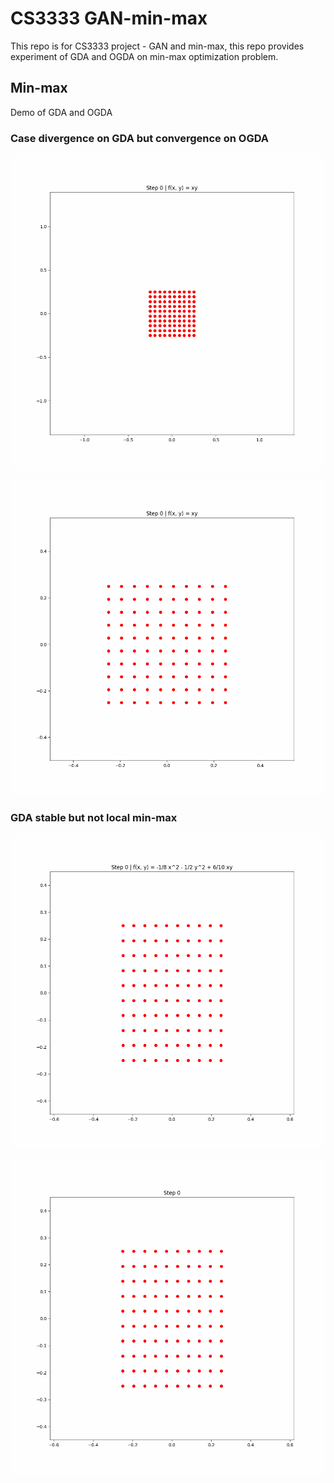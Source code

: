 # CS3333 GAN-min-max

This repo is for CS3333 project - GAN and min-max, this repo provides experiment of GDA and OGDA on min-max optimization problem.

## Min-max

Demo of GDA and OGDA

### Case divergence on GDA but convergence on OGDA

![case1](diverge-fun/GDA/GDA-optimization.gif)

![case1](diverge-fun/OGDA/OGDA-optimization.gif)

### GDA stable but not local min-max

![case1](func1/GDA/GDA-optimization.gif)

![case1](func1/OGDA/OGDA-optimization.gif)